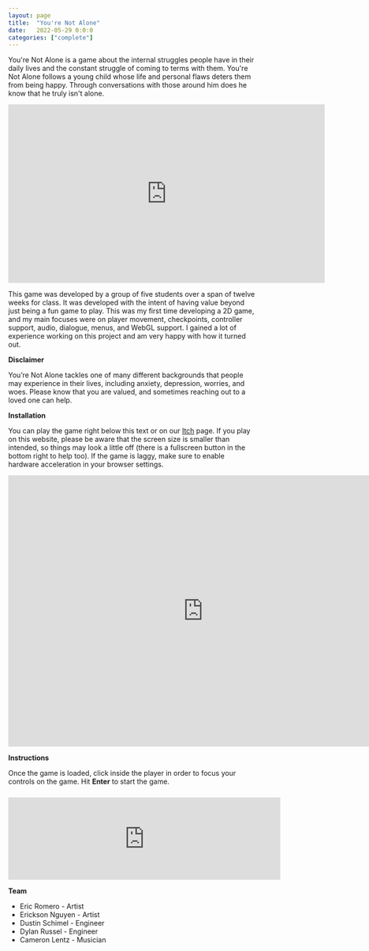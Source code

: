 ```yaml
---
layout: page
title:  "You're Not Alone"
date:   2022-05-29 0:0:0
categories: ["complete"]
---
```

You're Not Alone is a game about the internal struggles people have in their daily lives and the constant struggle of coming to terms with them. You're Not Alone follows a young child whose life and personal flaws deters them from being happy. Through conversations with those around him does he know that he truly isn't alone.

<center><iframe width="642" height="362" src="https://www.youtube-nocookie.com/embed/s7HZhZlG4oY?si=sRawdrvyLiOKxSuL" title="YouTube video player" frameborder="0" allow="accelerometer; autoplay; clipboard-write; encrypted-media; gyroscope; picture-in-picture; web-share" referrerpolicy="strict-origin-when-cross-origin" allowfullscreen></iframe></center>

This game was developed by a group of five students over a span of twelve weeks for class. It was developed with the intent of having value beyond just being a fun game to play. This was my first time developing a 2D game, and my main focuses were on player movement, checkpoints, controller support, audio, dialogue, menus, and WebGL support. I gained a lot of experience working on this project and am very happy with how it turned out.

**Disclaimer**

You’re Not Alone tackles one of many different backgrounds that people may experience in their lives, including anxiety, depression, worries, and woes. Please know that you are valued, and sometimes reaching out to a loved one can help.

**Installation** 

You can play the game right below this text or on our [Itch][yourenotalone-itch] page. If you play on this website, please be aware that the screen size is smaller than intended, so things may look a little off (there is a fullscreen button in the bottom right to help too). If the game is laggy, make sure to enable hardware acceleration in your browser settings.

<center><iframe frameborder="0" src="https://itch.io/embed-upload/11019038?color=535353" allowfullscreen="" width="790" height="550"><a href="https://dustinschimel.itch.io/youre-not-alone">Play You're Not Alone on itch.io</a></iframe></center>

**Instructions** 

Once the game is loaded, click inside the player in order to focus your controls on the game. Hit <b>Enter</b> to start the game.

<div style="height:10px;font-size:1px;">&nbsp;</div>

<center><iframe frameborder="0" src="https://itch.io/embed/1645602?bg_color=e3e3e3&amp;fg_color=222222&amp;link_color=fa5c5c&amp;border_color=757575" width="552" height="167"><a href="https://dustinschimel.itch.io/youre-not-alone">You're Not Alone by Dustin Schimel</a></iframe></center>

**Team** 
- Eric Romero - Artist
- Erickson Nguyen - Artist
- Dustin Schimel - Engineer
- Dylan Russel - Engineer
- Cameron Lentz - Musician

[yourenotalone-itch]: https://dustinschimel.itch.io/youre-not-alone

